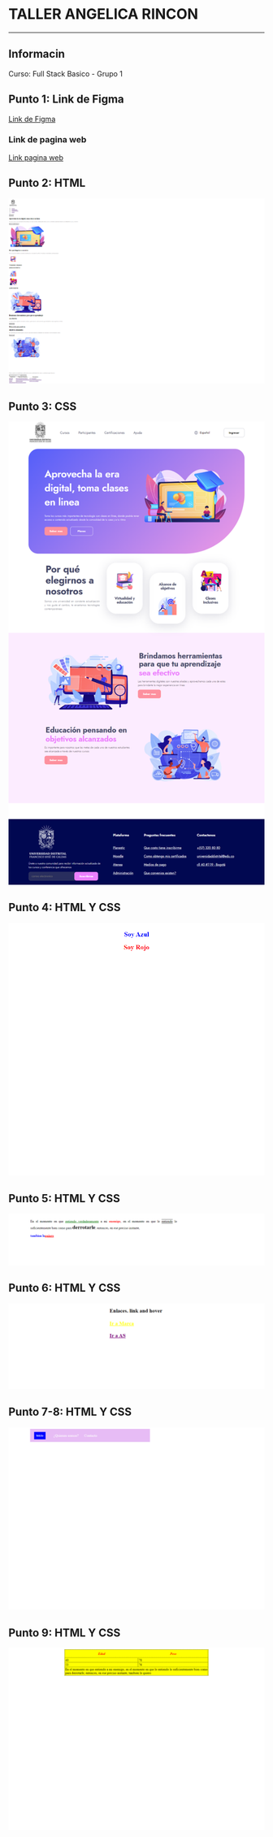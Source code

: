 <h1>TALLER ANGELICA RINCON</h1>
<hr>

<h2>Informacin</h2>
<p>Curso: Full Stack Basico - Grupo 1</p>
<h2>Punto 1: Link de Figma</h2>
<a href="https://www.figma.com/file/9ZVD5EgmtRyV2KttBI3NQN/ANGELICA-RINCON---FIGMA-EXERCISE?type=design&node-id=0-1" target="blank">Link de Figma</a>

<h3>Link de pagina web</h3>
<a href="https://github.com/Angela-2017/TALLER-9-FULL-STACK/settings/pages" target="blank">Link pagina web</a>

<h2>Punto 2: HTML</h2>
<img src="./publics/images/HTML.png" alt=""html>

<h2>Punto 3: CSS</h2>
<img src="./publics/images/CSS.png" alt="CSS">

<h2>Punto 4: HTML Y CSS</h2>
<img src="./publics/images/punto-4.png" alt="CSS">

<h2>Punto 5: HTML Y CSS</h2>
<img src="./publics/images/punto-5.png" alt="CSS">

<h2>Punto 6: HTML Y CSS</h2>
<img src="./publics/images/punto-6.png" alt="CSS">

<h2>Punto 7-8: HTML Y CSS</h2>
<img src="./publics/images/punto7-8.png" alt="CSS">

<h2>Punto 9: HTML Y CSS</h2>
<img src="./publics/images/PUNTO-9.png" alt="CSS">